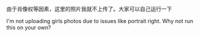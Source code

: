 由于肖像权等因素，这里的照片我就不上传了。大家可以自己运行一下

I'm not uploading girls photos due to issues like portrait right. Why not run this on your own?

